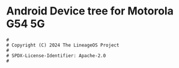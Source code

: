 # Android Device tree for Motorola G54 5G

```
#
# Copyright (C) 2024 The LineageOS Project
#
# SPDX-License-Identifier: Apache-2.0
#
```
